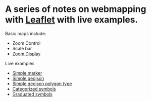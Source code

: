# A series of notes on webmapping with [Leaflet](https://leafletjs.com/) with live examples.

Basic maps include:
* Zoom Control
* Scale bar
* [Zoom Display](https://github.com/azavea/Leaflet.zoomdisplay)


Live examples

* [Simple marker](http://ludovico85.github.io/appunti_leaflet/simple_marker)
* [Simple geojson](http://ludovico85.github.io/appunti_leaflet/simple_geojson)
* [Simple geojson polygon type](http://ludovico85.github.io/appunti_leaflet/simple_geojson_polygons)
* [Categorized symbols](http://ludovico85.github.io/appunti_leaflet/categorized_symbols)
* [Graduated symbols](http://ludovico85.github.io/appunti_leaflet/graduated_symbols)
